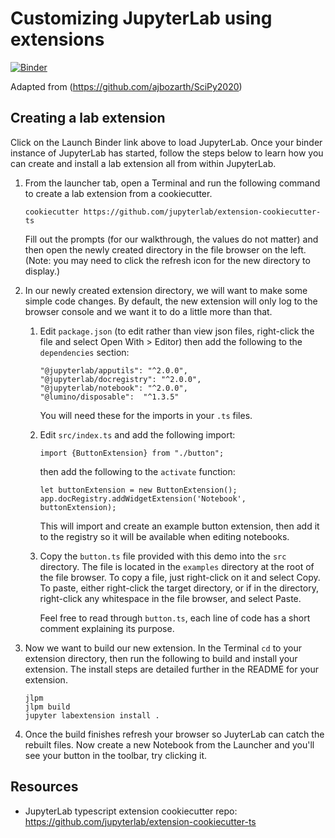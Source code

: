 # Customizing JupyterLab using extensions

[![Binder](http://mybinder.org/badge_logo.svg)](https://mybinder.org/v2/gh/ajbozarth/SciPy2020/master?urlpath=lab)

Adapted from (https://github.com/ajbozarth/SciPy2020)

## Creating a lab extension

Click on the Launch Binder link above to load JupyterLab.
Once your binder instance of JupyterLab has started, follow the steps below to learn how you can create and install a lab extension all from within JupyterLab.

1. From the launcher tab, open a Terminal and run the following command to create a lab extension from a cookiecutter.

    ```
    cookiecutter https://github.com/jupyterlab/extension-cookiecutter-ts
    ```

    Fill out the prompts (for our walkthrough, the values do not matter) and then open the newly created directory in the file browser on the left.
    (Note: you may need to click the refresh icon for the new directory to display.)

1. In our newly created extension directory, we will want to make some simple code changes. By default, the new extension will only log to the browser console and we want it to do a little more than that.

    1. Edit `package.json` (to edit rather than view json files, right-click the file and select Open With > Editor) then add the following to the `dependencies` section:

        ```
        "@jupyterlab/apputils": "^2.0.0",
        "@jupyterlab/docregistry": "^2.0.0",
        "@jupyterlab/notebook": "^2.0.0",
        "@lumino/disposable":  "^1.3.5"
        ```

        You will need these for the imports in your `.ts` files.

    1. Edit `src/index.ts` and add the following import:

        ```
        import {ButtonExtension} from "./button";
        ```

        then add the following to the `activate` function:

        ```
        let buttonExtension = new ButtonExtension();
        app.docRegistry.addWidgetExtension('Notebook', buttonExtension);
        ```

        This will import and create an example button extension, then add it to the registry so it will be available when editing notebooks.

    1. Copy the `button.ts` file provided with this demo into the `src` directory. The file is located in the `examples` directory at the root of the file browser. To copy a file, just right-click on it and select Copy. To paste, either right-click the target directory, or if in the directory, right-click any whitespace in the file browser, and select Paste.

        Feel free to read through `button.ts`, each line of code has a short comment explaining its purpose.

1. Now we want to build our new extension. In the Terminal `cd` to your extension directory, then run the following to build and install your extension. The install steps are detailed further in the README for your extension.

    ```
    jlpm
    jlpm build
    jupyter labextension install .
    ```

1. Once the build finishes refresh your browser so JuyterLab can catch the rebuilt files. Now create a new Notebook from the Launcher and you'll see your button in the toolbar, try clicking it.

## Resources

* JupyterLab typescript extension cookiecutter repo: https://github.com/jupyterlab/extension-cookiecutter-ts
